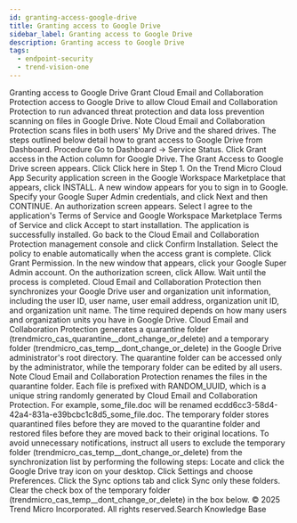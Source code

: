 ```yaml
---
id: granting-access-google-drive
title: Granting access to Google Drive
sidebar_label: Granting access to Google Drive
description: Granting access to Google Drive
tags:
  - endpoint-security
  - trend-vision-one
---
```


 Granting access to Google Drive Grant Cloud Email and Collaboration Protection access to Google Drive to allow Cloud Email and Collaboration Protection to run advanced threat protection and data loss prevention scanning on files in Google Drive. Note Cloud Email and Collaboration Protection scans files in both users' My Drive and the shared drives. The steps outlined below detail how to grant access to Google Drive from Dashboard. Procedure Go to Dashboard → Service Status. Click Grant access in the Action column for Google Drive. The Grant Access to Google Drive screen appears. Click Click here in Step 1. On the Trend Micro Cloud App Security application screen in the Google Workspace Marketplace that appears, click INSTALL. A new window appears for you to sign in to Google. Specify your Google Super Admin credentials, and click Next and then CONTINUE. An authorization screen appears. Select I agree to the application's Terms of Service and Google Workspace Marketplace Terms of Service and click Accept to start installation. The application is successfully installed. Go back to the Cloud Email and Collaboration Protection management console and click Confirm Installation. Select the policy to enable automatically when the access grant is complete. Click Grant Permission. In the new window that appears, click your Google Super Admin account. On the authorization screen, click Allow. Wait until the process is completed. Cloud Email and Collaboration Protection then synchronizes your Google Drive user and organization unit information, including the user ID, user name, user email address, organization unit ID, and organization unit name. The time required depends on how many users and organization units you have in Google Drive. Cloud Email and Collaboration Protection generates a quarantine folder (trendmicro_cas_quarantine__dont_change_or_delete) and a temporary folder (trendmicro_cas_temp__dont_change_or_delete) in the Google Drive administrator's root directory. The quarantine folder can be accessed only by the administrator, while the temporary folder can be edited by all users. Note Cloud Email and Collaboration Protection renames the files in the quarantine folder. Each file is prefixed with RANDOM_UUID, which is a unique string randomly generated by Cloud Email and Collaboration Protection. For example, some_file.doc will be renamed ecdd6cc3-58d4-42a4-831a-e39bcbc1c8d5_some_file.doc. The temporary folder stores quarantined files before they are moved to the quarantine folder and restored files before they are moved back to their original locations. To avoid unnecessary notifications, instruct all users to exclude the temporary folder (trendmicro_cas_temp__dont_change_or_delete) from the synchronization list by performing the following steps: Locate and click the Google Drive tray icon on your desktop. Click Settings and choose Preferences. Click the Sync options tab and click Sync only these folders. Clear the check box of the temporary folder (trendmicro_cas_temp__dont_change_or_delete) in the box below. © 2025 Trend Micro Incorporated. All rights reserved.Search Knowledge Base